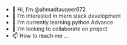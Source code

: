 - 👋 Hi, I’m @ahmadtauqeer672
- 👀 I’m interested in mern stack development
- 🌱 I’m currently learning python Advance
- 💞️ I’m looking to collaborate on project
- 📫 How to reach me ...

<!---
ahmadtauqeer672/ahmadtauqeer672 is a ✨ special ✨ repository because its `README.md` (this file) appears on your GitHub profile.
You can click the Preview link to take a look at your changes.
--->
